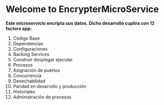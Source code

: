 # Welcome to EncrypterMicroService
**Este microservicio encripta sus datos. Dicho desarrollo cuplira con 12 factors app:**
1. Código Base
2. Dependencias
3. Configuraciones
4. Backing Services
5. Construir desplegar ejecutar
6. Procesos
7. Asignación de puertos
8. Concurrencia
9. Desechabilidad
10. Paridad en desarrollo y producción
11. Historiales
12. Administración de procesos
